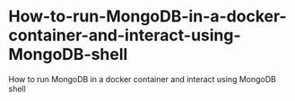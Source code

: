# How-to-run-MongoDB-in-a-docker-container-and-interact-using-MongoDB-shell
How to run MongoDB in a docker container and interact using MongoDB shell
